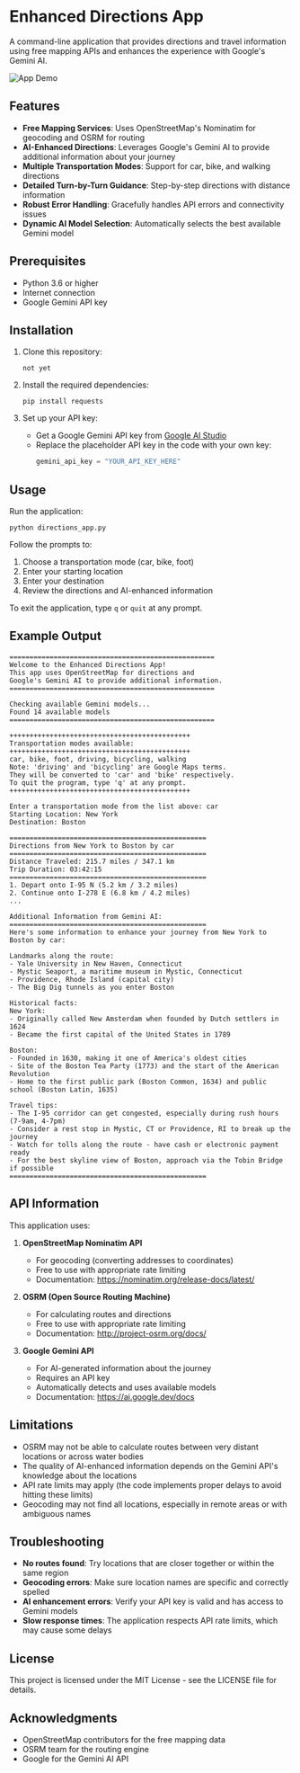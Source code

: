 # Enhanced Directions App

A command-line application that provides directions and travel information using free mapping APIs and enhances the experience with Google's Gemini AI.

![App Demo](https://via.placeholder.com/800x400?text=Enhanced+Directions+App)

## Features

- **Free Mapping Services**: Uses OpenStreetMap's Nominatim for geocoding and OSRM for routing
- **AI-Enhanced Directions**: Leverages Google's Gemini AI to provide additional information about your journey
- **Multiple Transportation Modes**: Support for car, bike, and walking directions
- **Detailed Turn-by-Turn Guidance**: Step-by-step directions with distance information
- **Robust Error Handling**: Gracefully handles API errors and connectivity issues
- **Dynamic AI Model Selection**: Automatically selects the best available Gemini model

## Prerequisites

- Python 3.6 or higher
- Internet connection
- Google Gemini API key

## Installation

1. Clone this repository:
   ```
   not yet
   ```

2. Install the required dependencies:
   ```
   pip install requests
   ```

3. Set up your API key:
   - Get a Google Gemini API key from [Google AI Studio](https://makersuite.google.com/app/apikey)
   - Replace the placeholder API key in the code with your own key:
     ```python
     gemini_api_key = "YOUR_API_KEY_HERE"
     ```

## Usage

Run the application:
```
python directions_app.py
```

Follow the prompts to:
1. Choose a transportation mode (car, bike, foot)
2. Enter your starting location
3. Enter your destination
4. Review the directions and AI-enhanced information

To exit the application, type `q` or `quit` at any prompt.

## Example Output

```
===================================================
Welcome to the Enhanced Directions App!
This app uses OpenStreetMap for directions and
Google's Gemini AI to provide additional information.
===================================================

Checking available Gemini models...
Found 14 available models
===================================================

+++++++++++++++++++++++++++++++++++++++++++++
Transportation modes available:
+++++++++++++++++++++++++++++++++++++++++++++
car, bike, foot, driving, bicycling, walking
Note: 'driving' and 'bicycling' are Google Maps terms.
They will be converted to 'car' and 'bike' respectively.
To quit the program, type 'q' at any prompt.
+++++++++++++++++++++++++++++++++++++++++++++

Enter a transportation mode from the list above: car
Starting Location: New York
Destination: Boston

=================================================
Directions from New York to Boston by car
=================================================
Distance Traveled: 215.7 miles / 347.1 km
Trip Duration: 03:42:15
=================================================
1. Depart onto I-95 N (5.2 km / 3.2 miles)
2. Continue onto I-278 E (6.8 km / 4.2 miles)
...

Additional Information from Gemini AI:
=================================================
Here's some information to enhance your journey from New York to Boston by car:

Landmarks along the route:
- Yale University in New Haven, Connecticut
- Mystic Seaport, a maritime museum in Mystic, Connecticut
- Providence, Rhode Island (capital city)
- The Big Dig tunnels as you enter Boston

Historical facts:
New York:
- Originally called New Amsterdam when founded by Dutch settlers in 1624
- Became the first capital of the United States in 1789

Boston:
- Founded in 1630, making it one of America's oldest cities
- Site of the Boston Tea Party (1773) and the start of the American Revolution
- Home to the first public park (Boston Common, 1634) and public school (Boston Latin, 1635)

Travel tips:
- The I-95 corridor can get congested, especially during rush hours (7-9am, 4-7pm)
- Consider a rest stop in Mystic, CT or Providence, RI to break up the journey
- Watch for tolls along the route - have cash or electronic payment ready
- For the best skyline view of Boston, approach via the Tobin Bridge if possible
=================================================
```

## API Information

This application uses:

1. **OpenStreetMap Nominatim API**
   - For geocoding (converting addresses to coordinates)
   - Free to use with appropriate rate limiting
   - Documentation: https://nominatim.org/release-docs/latest/

2. **OSRM (Open Source Routing Machine)**
   - For calculating routes and directions
   - Free to use with appropriate rate limiting
   - Documentation: http://project-osrm.org/docs/

3. **Google Gemini API**
   - For AI-generated information about the journey
   - Requires an API key
   - Automatically detects and uses available models
   - Documentation: https://ai.google.dev/docs

## Limitations

- OSRM may not be able to calculate routes between very distant locations or across water bodies
- The quality of AI-enhanced information depends on the Gemini API's knowledge about the locations
- API rate limits may apply (the code implements proper delays to avoid hitting these limits)
- Geocoding may not find all locations, especially in remote areas or with ambiguous names

## Troubleshooting

- **No routes found**: Try locations that are closer together or within the same region
- **Geocoding errors**: Make sure location names are specific and correctly spelled
- **AI enhancement errors**: Verify your API key is valid and has access to Gemini models
- **Slow response times**: The application respects API rate limits, which may cause some delays

## License

This project is licensed under the MIT License - see the LICENSE file for details.

## Acknowledgments

- OpenStreetMap contributors for the free mapping data
- OSRM team for the routing engine
- Google for the Gemini AI API

